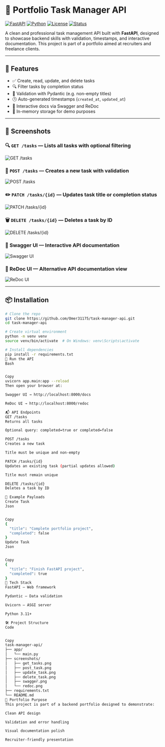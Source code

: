 # 🧠 Portfolio Task Manager API

[![FastAPI](https://img.shields.io/badge/FastAPI-0.110.0-009688?logo=fastapi)](https://fastapi.tiangolo.com/)
[![Python](https://img.shields.io/badge/Python-3.11+-3776AB?logo=python&logoColor=white)](https://www.python.org/)
[![License](https://img.shields.io/badge/License-MIT-yellow.svg)](LICENSE)
[![Status](https://img.shields.io/badge/Status-Demo%20Ready-brightgreen)](https://github.com/Omer31175/task-manager-api)

A clean and professional task management API built with **FastAPI**, designed to showcase backend skills with validation, timestamps, and interactive documentation. This project is part of a portfolio aimed at recruiters and freelance clients.

---

## 🚀 Features

- ✅ Create, read, update, and delete tasks  
- 🔍 Filter tasks by completion status  
- 🧠 Validation with Pydantic (e.g. non-empty titles)  
- 🕒 Auto-generated timestamps (`created_at`, `updated_at`)  
- 📄 Interactive docs via Swagger and ReDoc  
- 🧪 In-memory storage for demo purposes  

---

## 📸 Screenshots

### 🔍 `GET /tasks` — Lists all tasks with optional filtering  
![GET /tasks](screenshots/get_tasks.png)

### 📝 `POST /tasks` — Creates a new task with validation  
![POST /tasks](screenshots/post_task.png)

### ✏️ `PATCH /tasks/{id}` — Updates task title or completion status  
![PATCH /tasks/{id}](screenshots/update_task.png)

### 🗑️ `DELETE /tasks/{id}` — Deletes a task by ID  
![DELETE /tasks/{id}](screenshots/delete_task.png)

### 📘 Swagger UI — Interactive API documentation  
![Swagger UI](screenshots/swagger.png)

### 📗 ReDoc UI — Alternative API documentation view  
![ReDoc UI](screenshots/redoc.png)

---

## 📦 Installation

```bash
# Clone the repo
git clone https://github.com/Omer31175/task-manager-api.git
cd task-manager-api

# Create virtual environment
python -m venv venv
source venv/bin/activate  # On Windows: venv\Scripts\activate

# Install dependencies
pip install -r requirements.txt
🧪 Run the API
Bash


Copy
uvicorn app.main:app --reload
Then open your browser at:

Swagger UI → http://localhost:8000/docs

ReDoc UI → http://localhost:8000/redoc

📬 API Endpoints
GET /tasks
Returns all tasks

Optional query: completed=true or completed=false

POST /tasks
Creates a new task

Title must be unique and non-empty

PATCH /tasks/{id}
Updates an existing task (partial updates allowed)

Title must remain unique

DELETE /tasks/{id}
Deletes a task by ID

📘 Example Payloads
Create Task
Json


Copy
{
  "title": "Complete portfolio project",
  "completed": false
}
Update Task
Json


Copy
{
  "title": "Finish FastAPI project",
  "completed": true
}
🧠 Tech Stack
FastAPI – Web framework

Pydantic – Data validation

Uvicorn – ASGI server

Python 3.11+

🛠️ Project Structure
Code


Copy
task-manager-api/
├── app/
│   └── main.py
├── screenshots/
│   ├── get_tasks.png
│   ├── post_task.png
│   ├── update_task.png
│   ├── delete_task.png
│   ├── swagger.png
│   └── redoc.png
├── requirements.txt
└── README.md
💼 Portfolio Purpose
This project is part of a backend portfolio designed to demonstrate:

Clean API design

Validation and error handling

Visual documentation polish

Recruiter-friendly presentation
